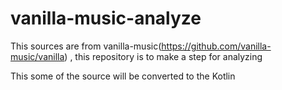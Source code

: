# vanilla-music-analyze
This sources are from vanilla-music(https://github.com/vanilla-music/vanilla) , this repository is to make a step for analyzing

This some of the source will be converted to the Kotlin
